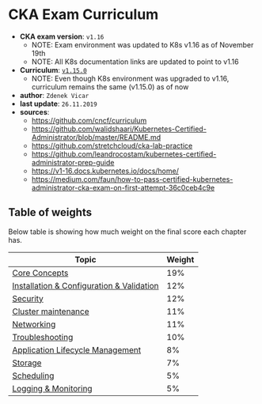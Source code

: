 # CKA Exam Curriculum

- **CKA exam version**: `v1.16`
    -   NOTE: Exam environment was updated to K8s v1.16 as of November 19th
    -   NOTE: All K8s documentation links are updated to point to v1.16
- **Curriculum**: [`v1.15.0`](https://github.com/cncf/curriculum/blob/master/old-versions/certified_kubernetes_administrator_exam_v1.15.pdf)
    -   NOTE: Even though K8s environment was upgraded to v1.16, curriculum remains the same (v1.15.0) as of now
- **author**: `Zdenek Vicar`
- **last update**: `26.11.2019`
- **sources**: 
    -   https://github.com/cncf/curriculum
    -   https://github.com/walidshaari/Kubernetes-Certified-Administrator/blob/master/README.md
    -   https://github.com/stretchcloud/cka-lab-practice
    -   https://github.com/leandrocostam/kubernetes-certified-administrator-prep-guide
    -   https://v1-16.docs.kubernetes.io/docs/home/
    -   https://medium.com/faun/how-to-pass-certified-kubernetes-administrator-cka-exam-on-first-attempt-36c0ceb4c9e

## Table of weights
Below table is showing how much weight on the final score each chapter has.

| Topic                                                                                             | Weight |
|---------------------------------------------------------------------------------------------------|--------|
| [Core Concepts](./core-concepts.md)                                                               | 19%    |
| [Installation & Configuration & Validation](./installation-configuration-validation.md)           | 12%    |
| [Security](./security.md)                                                                         | 12%    |
| [Cluster maintenance](./cluster-maintenance.md)                                                   | 11%    |
| [Networking](./networking.md)                                                                     | 11%    |
| [Troubleshooting](./troubleshooting.md)                                                           | 10%    |
| [Application Lifecycle Management](./application-lifecycle-management.md)                         | 8%     |
| [Storage](./storage.md)                                                                           | 7%     |
| [Scheduling](./scheduling.md)                                                                     | 5%     |
| [Logging & Monitoring](./logging-monitoring.md)                                                   | 5%     |
